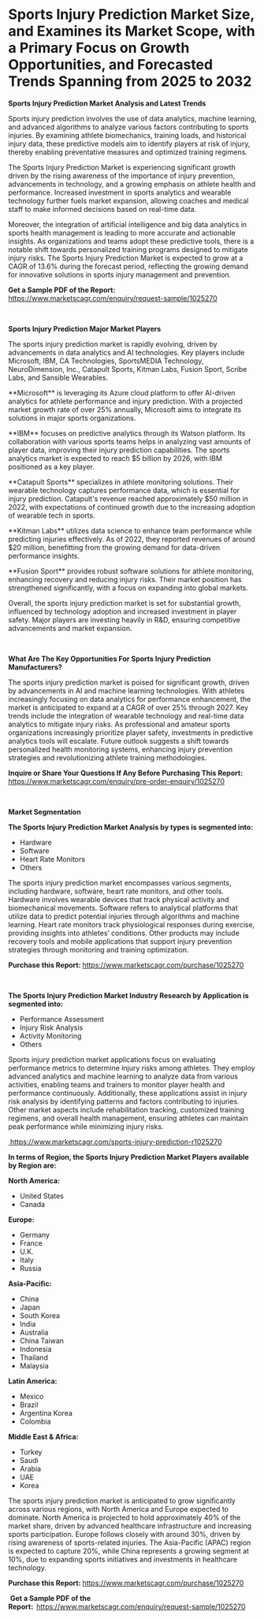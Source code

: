 <p><h1>Sports Injury Prediction Market Size, and Examines its Market Scope, with a Primary Focus on Growth Opportunities, and Forecasted Trends Spanning from 2025 to 2032</h1></p><p><strong>Sports Injury Prediction Market Analysis and Latest Trends</strong></p>
<p><p>Sports injury prediction involves the use of data analytics, machine learning, and advanced algorithms to analyze various factors contributing to sports injuries. By examining athlete biomechanics, training loads, and historical injury data, these predictive models aim to identify players at risk of injury, thereby enabling preventative measures and optimized training regimens.</p><p>The Sports Injury Prediction Market is experiencing significant growth driven by the rising awareness of the importance of injury prevention, advancements in technology, and a growing emphasis on athlete health and performance. Increased investment in sports analytics and wearable technology further fuels market expansion, allowing coaches and medical staff to make informed decisions based on real-time data.</p><p>Moreover, the integration of artificial intelligence and big data analytics in sports health management is leading to more accurate and actionable insights. As organizations and teams adopt these predictive tools, there is a notable shift towards personalized training programs designed to mitigate injury risks. The Sports Injury Prediction Market is expected to grow at a CAGR of 13.6% during the forecast period, reflecting the growing demand for innovative solutions in sports injury management and prevention.</p></p>
<p><strong>Get a Sample PDF of the Report:&nbsp;</strong> <a href="https://www.marketscagr.com/enquiry/request-sample/1025270?utm_campaign=2634&utm_medium=2&utm_source=Github&utm_content=ia&utm_term=18042025&utm_id=sports-injury-prediction">https://www.marketscagr.com/enquiry/request-sample/1025270</a></p>
<p>&nbsp;</p>
<p><strong>Sports Injury Prediction Major Market Players</strong></p>
<p><p>The sports injury prediction market is rapidly evolving, driven by advancements in data analytics and AI technologies. Key players include Microsoft, IBM, CA Technologies, SportsMEDIA Technology, NeuroDimension, Inc., Catapult Sports, Kitman Labs, Fusion Sport, Scribe Labs, and Sansible Wearables. </p><p>**Microsoft** is leveraging its Azure cloud platform to offer AI-driven analytics for athlete performance and injury prediction. With a projected market growth rate of over 25% annually, Microsoft aims to integrate its solutions in major sports organizations.</p><p>**IBM** focuses on predictive analytics through its Watson platform. Its collaboration with various sports teams helps in analyzing vast amounts of player data, improving their injury prediction capabilities. The sports analytics market is expected to reach $5 billion by 2026, with IBM positioned as a key player.</p><p>**Catapult Sports** specializes in athlete monitoring solutions. Their wearable technology captures performance data, which is essential for injury prediction. Catapult's revenue reached approximately $50 million in 2022, with expectations of continued growth due to the increasing adoption of wearable tech in sports.</p><p>**Kitman Labs** utilizes data science to enhance team performance while predicting injuries effectively. As of 2022, they reported revenues of around $20 million, benefitting from the growing demand for data-driven performance insights.</p><p>**Fusion Sport** provides robust software solutions for athlete monitoring, enhancing recovery and reducing injury risks. Their market position has strengthened significantly, with a focus on expanding into global markets.</p><p>Overall, the sports injury prediction market is set for substantial growth, influenced by technology adoption and increased investment in player safety. Major players are investing heavily in R&D, ensuring competitive advancements and market expansion.</p></p>
<p>&nbsp;</p>
<p><strong>What Are The Key Opportunities For Sports Injury Prediction Manufacturers?</strong></p>
<p><p>The sports injury prediction market is poised for significant growth, driven by advancements in AI and machine learning technologies. With athletes increasingly focusing on data analytics for performance enhancement, the market is anticipated to expand at a CAGR of over 25% through 2027. Key trends include the integration of wearable technology and real-time data analytics to mitigate injury risks. As professional and amateur sports organizations increasingly prioritize player safety, investments in predictive analytics tools will escalate. Future outlook suggests a shift towards personalized health monitoring systems, enhancing injury prevention strategies and revolutionizing athlete training methodologies.</p></p>
<p><strong>Inquire or Share Your Questions If Any Before Purchasing This Report:</strong> <a href="https://www.marketscagr.com/enquiry/pre-order-enquiry/1025270?utm_campaign=2634&utm_medium=2&utm_source=Github&utm_content=ia&utm_term=18042025&utm_id=sports-injury-prediction">https://www.marketscagr.com/enquiry/pre-order-enquiry/1025270</a></p>
<p>&nbsp;</p>
<p><strong>Market Segmentation</strong></p>
<p><strong>The Sports Injury Prediction Market Analysis by types is segmented into:</strong></p>
<p><ul><li>Hardware</li><li>Software</li><li>Heart Rate Monitors</li><li>Others</li></ul></p>
<p><p>The sports injury prediction market encompasses various segments, including hardware, software, heart rate monitors, and other tools. Hardware involves wearable devices that track physical activity and biomechanical movements. Software refers to analytical platforms that utilize data to predict potential injuries through algorithms and machine learning. Heart rate monitors track physiological responses during exercise, providing insights into athletes’ conditions. Other products may include recovery tools and mobile applications that support injury prevention strategies through monitoring and training optimization.</p></p>
<p><strong>Purchase this Report:&nbsp;</strong><a href="https://www.marketscagr.com/purchase/1025270?utm_campaign=2634&utm_medium=2&utm_source=Github&utm_content=ia&utm_term=18042025&utm_id=sports-injury-prediction">https://www.marketscagr.com/purchase/1025270</a></p>
<p>&nbsp;</p>
<p><strong>The Sports Injury Prediction Market Industry Research by Application is segmented into:</strong></p>
<p><ul><li>Performance Assessment</li><li>Injury Risk Analysis</li><li>Activity Monitoring</li><li>Others</li></ul></p>
<p><p>Sports injury prediction market applications focus on evaluating performance metrics to determine injury risks among athletes. They employ advanced analytics and machine learning to analyze data from various activities, enabling teams and trainers to monitor player health and performance continuously. Additionally, these applications assist in injury risk analysis by identifying patterns and factors contributing to injuries. Other market aspects include rehabilitation tracking, customized training regimens, and overall health management, ensuring athletes can maintain peak performance while minimizing injury risks.</p></p>
<p><a href="https://www.marketscagr.com/sports-injury-prediction-r1025270?utm_campaign=2634&utm_medium=2&utm_source=Github&utm_content=ia&utm_term=18042025&utm_id=sports-injury-prediction">&nbsp;https://www.marketscagr.com/sports-injury-prediction-r1025270</a></p>
<p><strong>In terms of Region, the Sports Injury Prediction Market Players available by Region are:</strong></p>
<p>
    <p> <strong> North America: </strong>
        <ul>
            <li>United States</li>
            <li>Canada</li>
        </ul>
        </p> 
    <p> <strong> Europe: </strong>
        <ul>
            <li>Germany</li>
            <li>France</li>
            <li>U.K.</li>
            <li>Italy</li>
            <li>Russia</li>
        </ul>
        </p> 
    <p> <strong> Asia-Pacific: </strong>
        <ul>
            <li>China</li>
            <li>Japan</li>
            <li>South Korea</li>
            <li>India</li>
            <li>Australia</li>
            <li>China Taiwan</li>
            <li>Indonesia</li>
            <li>Thailand</li>
            <li>Malaysia</li>
        </ul>
        </p> 
    <p> <strong> Latin America: </strong>
        <ul>
            <li>Mexico</li>
            <li>Brazil</li>
            <li>Argentina Korea</li>
            <li>Colombia</li>
        </ul>
        </p> 
    <p> <strong> Middle East & Africa: </strong>
        <ul>
            <li>Turkey</li>
            <li>Saudi</li>
            <li>Arabia</li>
            <li>UAE</li>
            <li>Korea</li>
        </ul>
    </p>
    </p>
<p><p>The sports injury prediction market is anticipated to grow significantly across various regions, with North America and Europe expected to dominate. North America is projected to hold approximately 40% of the market share, driven by advanced healthcare infrastructure and increasing sports participation. Europe follows closely with around 30%, driven by rising awareness of sports-related injuries. The Asia-Pacific (APAC) region is expected to capture 20%, while China represents a growing segment at 10%, due to expanding sports initiatives and investments in healthcare technology.</p></p>
<p><strong>Purchase this Report: </strong><a href="https://www.marketscagr.com/purchase/1025270?utm_campaign=2634&utm_medium=2&utm_source=Github&utm_content=ia&utm_term=18042025&utm_id=sports-injury-prediction">https://www.marketscagr.com/purchase/1025270</a></p>
<p>&nbsp;<strong>Get a Sample PDF of the Report:&nbsp;&nbsp;</strong><a href="https://www.marketscagr.com/enquiry/request-sample/1025270?utm_campaign=2634&utm_medium=2&utm_source=Github&utm_content=ia&utm_term=18042025&utm_id=sports-injury-prediction">https://www.marketscagr.com/enquiry/request-sample/1025270</a></p>
<p><strong></strong></p>
<p><p></p><p></p><p></p></p>